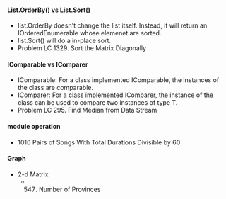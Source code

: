#### List<T>.OrderBy() vs List<T>.Sort()
- list.OrderBy doesn't change the list itself. Instead, it will return an IOrderedEnumerable<T> whose elemenet are sorted.
- list.Sort() will do a in-place sort.
- Problem LC 1329. Sort the Matrix Diagonally

#### IComparable<T> vs IComparer<T>
- IComparable<T>: For a class implemented IComparable, the instances of the class are comparable.
- IComparer<T>: For a class implemented IComparer<T>, the instance of the class can be used to compare two instances of type T.
- Problem LC 295. Find Median from Data Stream

#### module operation
- 1010 Pairs of Songs With Total Durations Divisible by 60


#### Graph
- 2-d Matrix
  - 547. Number of Provinces

